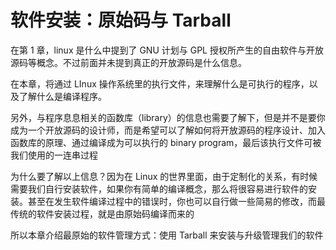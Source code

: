# 软件安装：原始码与 Tarball

在第 1 章，linux 是什么中提到了 GNU 计划与 GPL 授权所产生的自由软件与开放源码等概念。不过前面并未提到真正的开放源码是什么信息。

在本章，将通过 LInux 操作系统里的执行文件，来理解什么是可执行的程序，以及了解什么是编译程序。

另外，与程序息息相关的函数库（library）的信息也需要了解下，但是并不是要你成为一个开放源码的设计师，而是希望可以了解如何将开放源码的程序设计、加入函数库的原理、通过编译成为可以执行的 binary program，最后该执行文件可被我们使用的一连串过程

为什么要了解以上信息？因为在 Linux 的世界里面，由于定制化的关系，有时候需要我们自行安装软件，如果你有简单的编译概念，那么将很容易进行软件的安装。甚至在发生软件编译过程中的错误时，你也可以自行做一些简易的修改，而最传统的软件安装过程，就是由原始码编译而来的

所以本章介绍最原始的软件管理方式：使用 Tarball 来安装与升级管理我们的软件